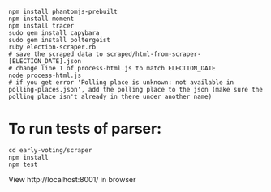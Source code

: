     npm install phantomjs-prebuilt
    npm install moment
    npm install tracer
    sudo gem install capybara
    sudo gem install poltergeist
    ruby election-scraper.rb
    # save the scraped data to scraped/html-from-scraper-[ELECTION_DATE].json
    # change line 1 of process-html.js to match ELECTION_DATE
    node process-html.js
    # if you get error 'Polling place is unknown: not available in polling-places.json', add the polling place to the json (make sure the polling place isn't already in there under another name)


# To run tests of parser:
    cd early-voting/scraper
    npm install
    npm test

View http://localhost:8001/ in browser

